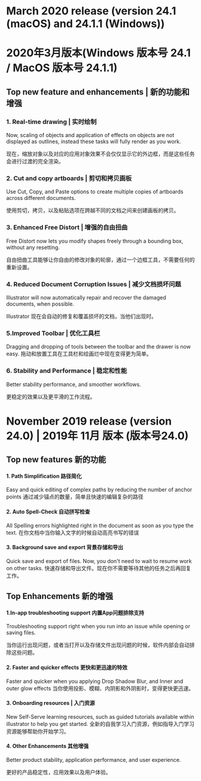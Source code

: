 
# March 2020 release (version 24.1 (macOS) and 24.1.1 (Windows))
# 2020年3月版本(Windows 版本号 24.1 / MacOS 版本号 24.1.1)

## Top new feature and enhancements | 新的功能和增强
  

### 1. Real-time drawing | 实时绘制
Now, scaling of objects and application of effects on objects are not displayed as outlines, instead these tasks will fully render as you work.

现在，缩放对象以及对应的应用对象效果不会仅仅显示它的外边框，而是这些任务会进行过渡的完全渲染。


### 2. Cut and copy artboards | 剪切和拷贝画板
Use Cut, Copy, and Paste options to create multiple copies of artboards across different documents.

使用剪切，拷贝，以及粘贴选项在跨越不同的文档之间来创建画板的拷贝。


### 3. Enhanced Free Distort  | 增强的自由扭曲

Free Distort now lets you modify shapes freely through a bounding box, without any resetting.

自由扭曲工具能够让你自由的修改对象的轮廓，通过一个边框工具，不需要任何的重新设置。

### 4. Reduced Document Corruption Issues  | 减少文档损坏问题

Illustrator will now automatically repair and recover the damaged documents, when possible.

Illustrator 现在会自动的修复和覆盖损坏的文档，当他们出现时。

### 5.Improved Toolbar | 优化工具栏

Dragging and dropping of tools between the toolbar and the drawer is now easy.
拖动和放置工具在工具栏和绘画烂中现在变得更为简单。

### 6. Stability and Performance | 稳定和性能

Better stability performance, and smoother workflows. 

更稳定的效果以及更平滑的工作流程。



# November 2019 release (version 24.0) | 2019年 11月 版本 (版本号24.0)
## Top new features 新的功能

#### 1. Path Simplification 路径简化
Easy and quick editing of complex paths by reducing the number of anchor points
通过减少锚点的数量，简单且快速的编辑复杂的路径

#### 2. Auto Spell-Check 自动拼写检查
All Spelling errors highlighted right in the document as soon as you type the text.
在你文档中当你输入文字的时候自动高亮书写的错误

#### 3. Background save and export 背景存储和导出

Quick save and export of files. Now, you don't need to wait to resume work on other tasks.
快速存储和导出文件。现在你不需要等待其他的任务之后再回复工作。

## Top Enhancements 新的增强

#### 1.In-app troubleshooting support 内置App问题排除支持

Troubleshooting support right when you run into an issue while opening or saving files.

当你运行出现问题，或者当打开以及存储文件出现问题的时候，软件内部会自动排除这些问题。

#### 2. Faster and quicker effects 更快和更迅速的特效

Faster and quicker when you applying Drop Shadow Blur, and Inner and outer glow effects
当你使用投影、模糊、内阴影和外阴影时，变得更快更迅速。

#### 3. Onboarding resources | 入门资源
New Self-Serve learning resources, such as guided tutorials available within illustrator to help you get started.
全新的自我学习入门资源，例如指导入门学习资源能够帮助你开始学习。

#### 4. Other Enhancements 其他增强
Better product stability, application performance, and user experience.

更好的产品稳定性，应用效果以及用户体验。







